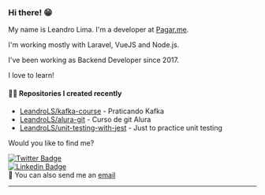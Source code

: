 ### Hi there! 😁 

My name is Leandro Lima. I'm a developer at [Pagar.me](https://pagar.me/).  

I'm working mostly with Laravel, VueJS and Node.js. 

I've been working as Backend Developer since 2017. 

I love to learn!  

#### 👨‍💻 Repositories I created recently
- [LeandroLS/kafka-course](https://github.com/LeandroLS/kafka-course) - Praticando Kafka
- [LeandroLS/alura-git](https://github.com/LeandroLS/alura-git) - Curso de git Alura
- [LeandroLS/unit-testing-with-jest](https://github.com/LeandroLS/unit-testing-with-jest) - Just to practice unit testing

Would you like to find me?

[![Twitter Badge](https://img.shields.io/badge/-Twitter-1ca0f1?style=flat-square&labelColor=1ca0f1&logo=twitter&logoColor=white&link=https://twitter.com/le_limasilva)](https://twitter.com/le_limasilva)  
[![Linkedin Badge](https://img.shields.io/badge/-LinkedIn-blue?style=flat-square&logo=Linkedin&logoColor=white&link=https://www.linkedin.com/in/llimasilva/)](https://www.linkedin.com/in/llimasilva/)  
📧 You can also send me an [email](mailto:llimas@outlook.com)
____